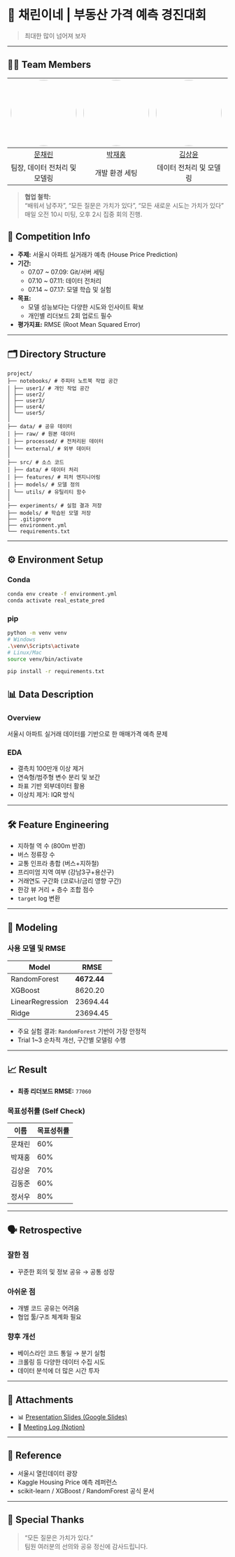 # 🏡 채린이네 | 부동산 가격 예측 경진대회

> 최대한 많이 넘어져 보자

---

## 🧑‍💻 Team Members

| <img src="https://avatars.githubusercontent.com/u/213385368?v=4" width="150" style="border-radius:50%;"> | <img src="https://avatars.githubusercontent.com/u/66048976?v=4" width="150" style="border-radius:50%;">  | <img src="https://avatars.githubusercontent.com/u/162023876?v=4" width="150" style="border-radius:50%;"> | <img src="https://avatars.githubusercontent.com/u/213417897?v=4" width="150" style="border-radius:50%;"> | <img src="https://avatars.githubusercontent.com/u/213385147?v=4" width="150" style="border-radius:50%;"> |
| :--------------------------------------------------------------: | :--------------------------------------------------------------: | :--------------------------------------------------------------: | :--------------------------------------------------------------: | :--------------------------------------------------------------: |
|            [문채린](https://github.com/CHAERINMOON)             |            [박재홍](https://github.com/woghd8503)             |            [김상윤](https://github.com/94KSY)             |            [김동준](https://github.com/rafiki3816)             |            [정서우](https://github.com/Seowoo-C)             |
|                            팀장, 데이터 전처리 및 모델링                             |                            개발 환경 세팅                             |                            데이터 전처리 및 모델링                             |                            데이터 전처리 및 모델링                             |                            데이터 전처리 및 모델링                             |
> **협업 철학:**  
> “배워서 남주자”, “모든 질문은 가치가 있다”, “모든 새로운 시도는 가치가 있다”  
> 매일 오전 10시 미팅, 오후 2시 집중 회의 진행.

## 📅 Competition Info

- **주제:** 서울시 아파트 실거래가 예측 (House Price Prediction)
- **기간:**  
  - 07.07 ~ 07.09: Git/서버 세팅  
  - 07.10 ~ 07.11: 데이터 전처리  
  - 07.14 ~ 07.17: 모델 학습 및 실험
- **목표:**  
  - 모델 성능보다는 다양한 시도와 인사이트 확보  
  - 개인별 리더보드 2회 업로드 필수
- **평가지표:** RMSE (Root Mean Squared Error)

---

## 🗂️ Directory Structure
```
project/
├── notebooks/ # 주피터 노트북 작업 공간
│ ├── user1/ # 개인 작업 공간
│ ├── user2/
│ ├── user3/
│ ├── user4/
│ └── user5/
│
├── data/ # 공유 데이터
│ ├── raw/ # 원본 데이터
│ ├── processed/ # 전처리된 데이터
│ └── external/ # 외부 데이터
│
├── src/ # 소스 코드
│ ├── data/ # 데이터 처리
│ ├── features/ # 피처 엔지니어링
│ ├── models/ # 모델 정의
│ └── utils/ # 유틸리티 함수
│
├── experiments/ # 실험 결과 저장
├── models/ # 학습된 모델 저장
├── .gitignore
├── environment.yml
└── requirements.txt
```



---

## ⚙️ Environment Setup

### Conda
```bash
conda env create -f environment.yml
conda activate real_estate_pred
```
### pip
```bash
python -m venv venv
# Windows
.\venv\Scripts\activate
# Linux/Mac
source venv/bin/activate

pip install -r requirements.txt
```
## 📊 Data Description

### Overview
서울시 아파트 실거래 데이터를 기반으로 한 매매가격 예측 문제

### EDA
- 결측치 100만개 이상 제거
- 연속형/범주형 변수 분리 및 보간
- 좌표 기반 외부데이터 활용
- 이상치 제거: IQR 방식

---

## 🛠️ Feature Engineering

- 지하철 역 수 (800m 반경)
- 버스 정류장 수
- 교통 인프라 총합 (버스+지하철)
- 프리미엄 지역 여부 (강남3구+용산구)
- 거래연도 구간화 (코로나/금리 영향 구간)
- 한강 뷰 거리 + 층수 조합 점수
- `target` log 변환

---

## 🤖 Modeling

### 사용 모델 및 RMSE

| Model             | RMSE       |
|------------------|------------|
| RandomForest      | **4672.44** |
| XGBoost           | 8620.20    |
| LinearRegression  | 23694.44   |
| Ridge             | 23694.45   |

- 주요 실험 결과: `RandomForest` 기반이 가장 안정적
- Trial 1~3 순차적 개선, 구간별 모델링 수행

---

## 📈 Result

- **최종 리더보드 RMSE:** `77060`

### 목표성취률 (Self Check)
| 이름     | 목표성취률 |
|--------|--------|
| 문채린 | 60%    |
| 박재홍 | 60%    |
| 김상윤 | 70%    |
| 김동준 | 60%    |
| 정서우 | 80%    |

---

## 🗣️ Retrospective

### 잘한 점
- 꾸준한 회의 및 정보 공유 → 공통 성장

### 아쉬운 점
- 개별 코드 공유는 어려움
- 협업 툴/구조 체계화 필요

### 향후 개선
- 베이스라인 코드 통일 → 분기 실험
- 크롤링 등 다양한 데이터 수집 시도
- 데이터 분석에 더 많은 시간 투자

---

## 📎 Attachments

- 📊 [Presentation Slides (Google Slides)](https://docs.google.com/presentation/d/1goCK9XeZ8y0_F8VlcFVUV3L5twD3pttG/edit?slide=id.p35#slide=id.p35)
- 📒 [Meeting Log (Notion)](https://www.notion.so/21d40cb3731d819e8f6acab053dfcf3c?v=21d40cb3731d81508fdb000ca3e68674)

---

## 🔗 Reference

- 서울시 열린데이터 광장  
- Kaggle Housing Price 예측 레퍼런스  
- scikit-learn / XGBoost / RandomForest 공식 문서  

---

## 🙏 Special Thanks

> “모든 질문은 가치가 있다.”  
> 팀원 여러분의 선의와 공유 정신에 감사드립니다.
